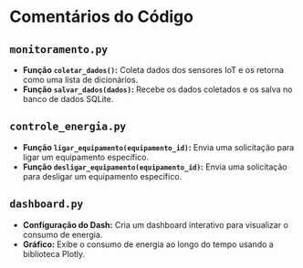 # Comentários do Código

## `monitoramento.py`

- **Função `coletar_dados()`:** Coleta dados dos sensores IoT e os retorna como uma lista de dicionários.
- **Função `salvar_dados(dados)`:** Recebe os dados coletados e os salva no banco de dados SQLite.

## `controle_energia.py`

- **Função `ligar_equipamento(equipamento_id)`:** Envia uma solicitação para ligar um equipamento específico.
- **Função `desligar_equipamento(equipamento_id)`:** Envia uma solicitação para desligar um equipamento específico.

## `dashboard.py`

- **Configuração do Dash:** Cria um dashboard interativo para visualizar o consumo de energia.
- **Gráfico:** Exibe o consumo de energia ao longo do tempo usando a biblioteca Plotly.
